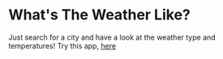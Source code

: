 # What's The Weather Like?
Just search for a city and have a look at the weather type and temperatures!
Try this app, <a href="https://whaddaweatherlike.netlify.app/">here</a>
